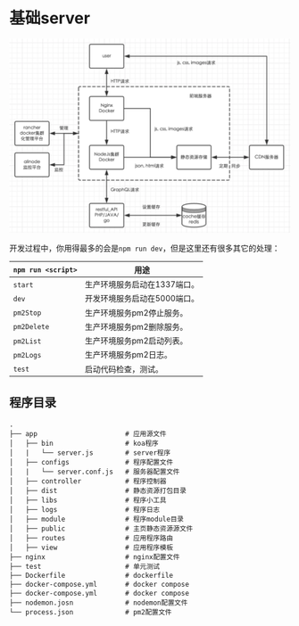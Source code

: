 # 基础server

![前后端分离架构](doc/image.png)

开发过程中，你用得最多的会是`npm run dev`，但是这里还有很多其它的处理：


|`npm run <script>`|用途|
|------------------|-----------|
|`start`|生产环境服务启动在1337端口。|
|`dev`|开发环境服务启动在5000端口。|
|`pm2Stop`|生产环境服务pm2停止服务。|
|`pm2Delete`|生产环境服务pm2删除服务。|
|`pm2List`|生产环境服务pm2启动列表。|
|`pm2Logs`|生产环境服务pm2日志。|
|`test`|启动代码检查，测试。|

## 程序目录

```
.
├── app                      # 应用源文件
│   ├── bin                  # koa程序
│   |   └── server.js        # server程序
│   ├── configs              # 程序配置文件
│   |   └── server.conf.js   # 服务器配置文件
│   ├── controller           # 程序控制器
│   ├── dist                 # 静态资源打包目录
│   ├── libs                 # 程序小工具
│   ├── logs                 # 程序日志
│   ├── module               # 程序module目录
│   ├── public               # 主页静态资源源文件
│   ├── routes               # 应用程序路由
│   ├── view                 # 应用程序模板
├── nginx                    # nginx配置文件
├── test                     # 单元测试
├── Dockerfile               # dockerfile
├── docker-compose.yml       # docker compose
├── docker-compose.yml       # docker compose
├── nodemon.josn             # nodemon配置文件
└── process.json             # pm2配置文件
```
